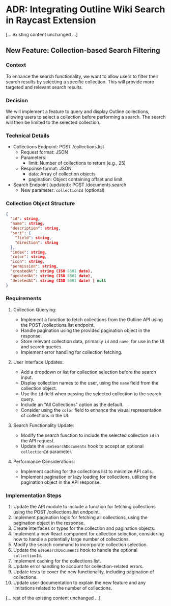 # ADR: Integrating Outline Wiki Search in Raycast Extension

[... existing content unchanged ...]

## New Feature: Collection-based Search Filtering

### Context
To enhance the search functionality, we want to allow users to filter their search results by selecting a specific collection. This will provide more targeted and relevant search results.

### Decision
We will implement a feature to query and display Outline collections, allowing users to select a collection before performing a search. The search will then be limited to the selected collection.

### Technical Details
- Collections Endpoint: POST /collections.list
  - Request format: JSON
  - Parameters:
    * limit: Number of collections to return (e.g., 25)
  - Response format: JSON
    * data: Array of collection objects
    * pagination: Object containing offset and limit
- Search Endpoint (updated): POST /documents.search
  - New parameter: `collectionId` (optional)

### Collection Object Structure
```json
{
  "id": string,
  "name": string,
  "description": string,
  "sort": {
    "field": string,
    "direction": string
  },
  "index": string,
  "color": string,
  "icon": string,
  "permission": string,
  "createdAt": string (ISO 8601 date),
  "updatedAt": string (ISO 8601 date),
  "deletedAt": string (ISO 8601 date) | null
}
```

### Requirements

1. Collection Querying:
   - Implement a function to fetch collections from the Outline API using the POST /collections.list endpoint.
   - Handle pagination using the provided pagination object in the response.
   - Store relevant collection data, primarily `id` and `name`, for use in the UI and search queries.
   - Implement error handling for collection fetching.

2. User Interface Updates:
   - Add a dropdown or list for collection selection before the search input.
   - Display collection names to the user, using the `name` field from the collection object.
   - Use the `id` field when passing the selected collection to the search query.
   - Include an "All Collections" option as the default.
   - Consider using the `color` field to enhance the visual representation of collections in the UI.

3. Search Functionality Update:
   - Modify the search function to include the selected collection `id` in the API request.
   - Update the `useSearchDocuments` hook to accept an optional `collectionId` parameter.

4. Performance Considerations:
   - Implement caching for the collections list to minimize API calls.
   - Implement pagination or lazy loading for collections, utilizing the pagination object in the API response.

### Implementation Steps

1. Update the API module to include a function for fetching collections using the POST /collections.list endpoint.
2. Implement pagination logic for fetching all collections, using the pagination object in the response.
3. Create interfaces or types for the collection and pagination objects.
4. Implement a new React component for collection selection, considering how to handle a potentially large number of collections.
5. Modify the search command to incorporate collection selection.
6. Update the `useSearchDocuments` hook to handle the optional `collectionId`.
7. Implement caching for the collections list.
8. Update error handling to account for collection-related errors.
9. Update tests to cover the new functionality, including pagination of collections.
10. Update user documentation to explain the new feature and any limitations related to the number of collections.

[... rest of the existing content unchanged ...]
